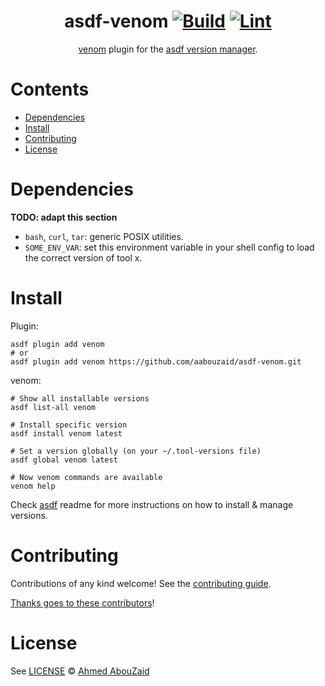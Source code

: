 <div align="center">

# asdf-venom [![Build](https://github.com/aabouzaid/asdf-venom/actions/workflows/build.yml/badge.svg)](https://github.com/aabouzaid/asdf-venom/actions/workflows/build.yml) [![Lint](https://github.com/aabouzaid/asdf-venom/actions/workflows/lint.yml/badge.svg)](https://github.com/aabouzaid/asdf-venom/actions/workflows/lint.yml)


[venom](https://github.com/ovh/venom) plugin for the [asdf version manager](https://asdf-vm.com).

</div>

# Contents

- [Dependencies](#dependencies)
- [Install](#install)
- [Contributing](#contributing)
- [License](#license)

# Dependencies

**TODO: adapt this section**

- `bash`, `curl`, `tar`: generic POSIX utilities.
- `SOME_ENV_VAR`: set this environment variable in your shell config to load the correct version of tool x.

# Install

Plugin:

```shell
asdf plugin add venom
# or
asdf plugin add venom https://github.com/aabouzaid/asdf-venom.git
```

venom:

```shell
# Show all installable versions
asdf list-all venom

# Install specific version
asdf install venom latest

# Set a version globally (on your ~/.tool-versions file)
asdf global venom latest

# Now venom commands are available
venom help
```

Check [asdf](https://github.com/asdf-vm/asdf) readme for more instructions on how to
install & manage versions.

# Contributing

Contributions of any kind welcome! See the [contributing guide](contributing.md).

[Thanks goes to these contributors](https://github.com/aabouzaid/asdf-venom/graphs/contributors)!

# License

See [LICENSE](LICENSE) © [Ahmed AbouZaid](https://github.com/aabouzaid/)
